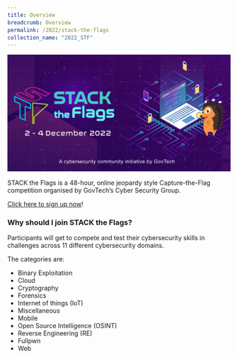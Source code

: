 ```yaml
---
title: Overview
breadcrumb: Overview
permalink: /2022/stack-the-flags
collection_name: "2022_STF"
---
```


![STACK the Codes banner](/images/stf/STF_banner.png)

STACK the Flags is a 48-hour, online jeopardy style Capture-the-Flag competition organised by GovTech’s Cyber Security Group. 

[Click here to sign up now](https://form.gov.sg/6352146a67a62b0012ede575)!

### Why should I join STACK the Flags?

Participants will get to compete and test their cybersecurity skills in challenges across 11 different cybersecurity domains. 

The categories are:
* Binary Exploitation
* Cloud
* Cryptography
* Forensics
* Internet of things (IoT)
* Miscellaneous
* Mobile
* Open Source Intelligence (OSINT)
* Reverse Engineering (RE)
* Fullpwn
* Web
